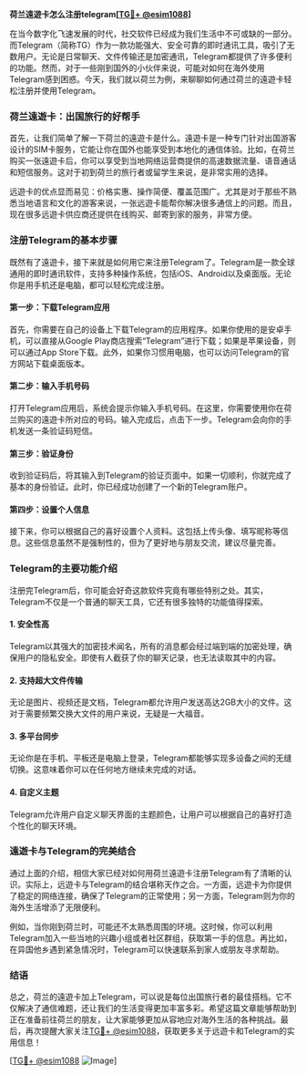 **荷兰遠遊卡怎么注册telegram[[TG💪+ @esim1088](https://t.me/s/esim1088)]**

在当今数字化飞速发展的时代，社交软件已经成为我们生活中不可或缺的一部分。而Telegram（简称TG）作为一款功能强大、安全可靠的即时通讯工具，吸引了无数用户。无论是日常聊天、文件传输还是加密通讯，Telegram都提供了许多便利的功能。然而，对于一些刚到国外的小伙伴来说，可能对如何在海外使用Telegram感到困惑。今天，我们就以荷兰为例，来聊聊如何通过荷兰的遠遊卡轻松注册并使用Telegram。

### 荷兰遠遊卡：出国旅行的好帮手

首先，让我们简单了解一下荷兰的遠遊卡是什么。遠遊卡是一种专门针对出国游客设计的SIM卡服务，它能让你在国外也能享受到本地化的通信体验。比如，在荷兰购买一张遠遊卡后，你可以享受到当地网络运营商提供的高速数据流量、语音通话和短信服务。这对于初到荷兰的旅行者或留学生来说，是非常实用的选择。

远遊卡的优点显而易见：价格实惠、操作简便、覆盖范围广。尤其是对于那些不熟悉当地语言和文化的游客来说，一张远遊卡能帮你解决很多通信上的问题。而且，现在很多远遊卡供应商还提供在线购买、邮寄到家的服务，非常方便。

### 注册Telegram的基本步骤

既然有了遠遊卡，接下来就是如何用它来注册Telegram了。Telegram是一款全球通用的即时通讯软件，支持多种操作系统，包括iOS、Android以及桌面版。无论你是用手机还是电脑，都可以轻松完成注册。

#### 第一步：下载Telegram应用

首先，你需要在自己的设备上下载Telegram的应用程序。如果你使用的是安卓手机，可以直接从Google Play商店搜索“Telegram”进行下载；如果是苹果设备，则可以通过App Store下载。此外，如果你习惯用电脑，也可以访问Telegram的官方网站下载桌面版本。

#### 第二步：输入手机号码

打开Telegram应用后，系统会提示你输入手机号码。在这里，你需要使用你在荷兰购买的遠遊卡所对应的号码。输入完成后，点击下一步。Telegram会向你的手机发送一条验证码短信。

#### 第三步：验证身份

收到验证码后，将其输入到Telegram的验证页面中。如果一切顺利，你就完成了基本的身份验证。此时，你已经成功创建了一个新的Telegram账户。

#### 第四步：设置个人信息

接下来，你可以根据自己的喜好设置个人资料。这包括上传头像、填写昵称等信息。这些信息虽然不是强制性的，但为了更好地与朋友交流，建议尽量完善。

### Telegram的主要功能介绍

注册完Telegram后，你可能会好奇这款软件究竟有哪些特别之处。其实，Telegram不仅是一个普通的聊天工具，它还有很多独特的功能值得探索。

#### 1. 安全性高

Telegram以其强大的加密技术闻名，所有的消息都会经过端到端的加密处理，确保用户的隐私安全。即使有人截获了你的聊天记录，也无法读取其中的内容。

#### 2. 支持超大文件传输

无论是图片、视频还是文档，Telegram都允许用户发送高达2GB大小的文件。这对于需要频繁交换大文件的用户来说，无疑是一大福音。

#### 3. 多平台同步

无论你是在手机、平板还是电脑上登录，Telegram都能够实现多设备之间的无缝切换。这意味着你可以在任何地方继续未完成的对话。

#### 4. 自定义主题

Telegram允许用户自定义聊天界面的主题颜色，让用户可以根据自己的喜好打造个性化的聊天环境。

### 遠遊卡与Telegram的完美结合

通过上面的介绍，相信大家已经对如何用荷兰遠遊卡注册Telegram有了清晰的认识。实际上，远遊卡与Telegram的结合堪称天作之合。一方面，远遊卡为你提供了稳定的网络连接，确保了Telegram的正常使用；另一方面，Telegram则为你的海外生活增添了无限便利。

例如，当你刚到荷兰时，可能还不太熟悉周围的环境。这时候，你可以利用Telegram加入一些当地的兴趣小组或者社区群组，获取第一手的信息。再比如，在异国他乡遇到紧急情况时，Telegram可以快速联系到家人或朋友寻求帮助。

### 结语

总之，荷兰的遠遊卡加上Telegram，可以说是每位出国旅行者的最佳搭档。它不仅解决了通信难题，还让我们的生活变得更加丰富多彩。希望这篇文章能够帮助到正在准备前往荷兰的朋友，让大家能够更加从容地应对海外生活的各种挑战。最后，再次提醒大家关注[TG💪+ @esim1088](https://t.me/s/esim1088)，获取更多关于远遊卡和Telegram的实用信息！

[[TG💪+ @esim1088](https://t.me/s/esim1088) ![Image](https://i.postimg.cc/4NQfJmqS/Snipaste-2025-05-13-00-14-12.png)]